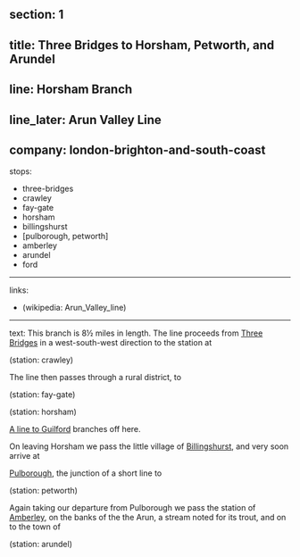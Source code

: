 ﻿section: 1
----
title: Three Bridges to Horsham, Petworth, and Arundel
----
line: Horsham Branch
----
line_later: Arun Valley Line
----
company: london-brighton-and-south-coast
----
stops:
- three-bridges
- crawley
- fay-gate
- horsham
- billingshurst
- [pulborough, petworth]
- amberley
- arundel
- ford
----
links:
- (wikipedia: Arun_Valley_line)
----
text: This branch is 8½ miles in length. The line proceeds from [Three Bridges](/stations/crawley) in a west-south-west direction to the station at

(station: crawley)

The line then passes through a rural district, to

(station: fay-gate)

(station: horsham)

[A line to Guilford](/routes/horsham-to-guildford) branches off here.

On leaving Horsham we pass the little village of [Billingshurst](/stations/billingshurst), and very soon arrive at

[Pulborough](/stations/pulborough), the junction of a short line to

(station: petworth)

Again taking our departure from Pulborough we pass the station of [Amberley](/stations/amberley), on the banks of the the Arun, a stream noted for its trout, and on to the town of

(station: arundel)
